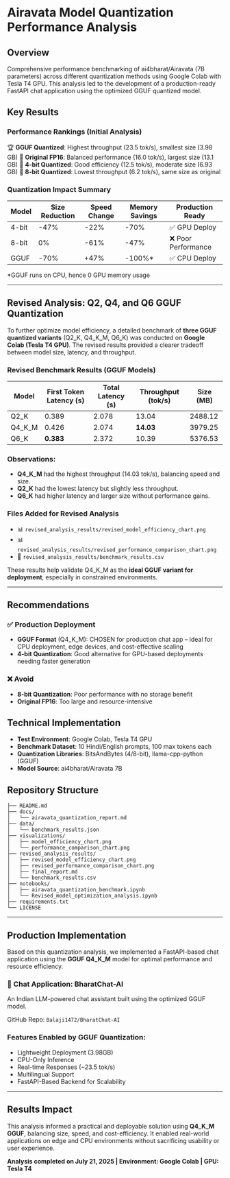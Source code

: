 # Airavata Model Quantization Performance Analysis

## Overview

Comprehensive performance benchmarking of ai4bharat/Airavata (7B parameters) across different quantization methods using Google Colab with Tesla T4 GPU. This analysis led to the development of a production-ready FastAPI chat application using the optimized GGUF quantized model.

## Key Results

### Performance Rankings (Initial Analysis)

🏆 **GGUF Quantized**: Highest throughput (23.5 tok/s), smallest size (3.98 GB) 
🥈 **Original FP16**: Balanced performance (16.0 tok/s), largest size (13.1 GB)
🥉 **4-bit Quantized**: Good efficiency (12.5 tok/s), moderate size (6.93 GB)
🚫 **8-bit Quantized**: Lowest throughput (6.2 tok/s), same size as original

### Quantization Impact Summary

| Model | Size Reduction | Speed Change | Memory Savings | Production Ready   |
| ----- | -------------- | ------------ | -------------- | ------------------ |
| 4-bit | -47%           | -22%         | -70%           | ✅ GPU Deploy       |
| 8-bit | 0%             | -61%         | -47%           | ❌ Poor Performance |
| GGUF  | -70%           | +47%         | -100%\*        | ✅ CPU Deploy       |

\*GGUF runs on CPU, hence 0 GPU memory usage

---

## Revised Analysis: Q2, Q4, and Q6 GGUF Quantization

To further optimize model efficiency, a detailed benchmark of **three GGUF quantized variants** (Q2\_K, Q4\_K\_M, Q6\_K) was conducted on **Google Colab (Tesla T4 GPU)**. The revised results provided a clearer tradeoff between model size, latency, and throughput.

### Revised Benchmark Results (GGUF Models)

| Model    | First Token Latency (s) | Total Latency (s) | Throughput (tok/s) | Size (MB) |
| -------- | ----------------------- | ----------------- | ------------------ | --------- |
| Q2\_K    | 0.389                   | 2.078             | 13.04              | 2488.12   |
| Q4\_K\_M | 0.426                   | 2.074             | **14.03**          | 3979.25   |
| Q6\_K    | **0.383**               | 2.372             | 10.39              | 5376.53   |

### Observations:

* **Q4\_K\_M** had the highest throughput (14.03 tok/s), balancing speed and size.
* **Q2\_K** had the lowest latency but slightly less throughput.
* **Q6\_K** had higher latency and larger size without performance gains.

### Files Added for Revised Analysis

* 📊 `revised_analysis_results/revised_model_efficiency_chart.png`
* 📊 `revised_analysis_results/revised_performance_comparison_chart.png`
* 📄 `revised_analysis_results/benchmark_results.csv`

These results help validate Q4\_K\_M as the **ideal GGUF variant for deployment**, especially in constrained environments.

---

## Recommendations

### ✅ Production Deployment

* **GGUF Format** (Q4\_K\_M): CHOSEN for production chat app – ideal for CPU deployment, edge devices, and cost-effective scaling
* **4-bit Quantization**: Good alternative for GPU-based deployments needing faster generation

### ❌ Avoid

* **8-bit Quantization**: Poor performance with no storage benefit
* **Original FP16**: Too large and resource-intensive

## Technical Implementation

* **Test Environment**: Google Colab, Tesla T4 GPU
* **Benchmark Dataset**: 10 Hindi/English prompts, 100 max tokens each
* **Quantization Libraries**: BitsAndBytes (4/8-bit), llama-cpp-python (GGUF)
* **Model Source**: ai4bharat/Airavata 7B

## Repository Structure

```
├── README.md
├── docs/
│   └── airavata_quantization_report.md
├── data/
│   └── benchmark_results.json
├── visualizations/
│   ├── model_efficiency_chart.png
│   └── performance_comparison_chart.png
├── revised_analysis_results/
│   ├── revised_model_efficiency_chart.png
│   ├── revised_performance_comparison_chart.png
│   ├── final_report.md
│   └── benchmark_results.csv
├── notebooks/
│   ├── airavata_quantization_benchmark.ipynb
│   └── Revised_model_optimization_analysis.ipynb
├── requirements.txt
└── LICENSE
```

---

## Production Implementation

Based on this quantization analysis, we implemented a FastAPI-based chat application using the **GGUF Q4\_K\_M** model for optimal performance and resource efficiency.

### 🚀 Chat Application: BharatChat-AI

An Indian LLM-powered chat assistant built using the optimized GGUF model.

GitHub Repo: `Balaji1472/BharatChat-AI`

### Features Enabled by GGUF Quantization:

* Lightweight Deployment (3.98GB)
* CPU-Only Inference
* Real-time Responses (\~23.5 tok/s)
* Multilingual Support
* FastAPI-Based Backend for Scalability

---

## Results Impact

This analysis informed a practical and deployable solution using **Q4\_K\_M GGUF**, balancing size, speed, and cost-efficiency. It enabled real-world applications on edge and CPU environments without sacrificing usability or user experience.

**Analysis completed on July 21, 2025 | Environment: Google Colab | GPU: Tesla T4**
